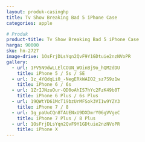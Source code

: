 ```yaml
---
layout: produk-casinghp
title: Tv Show Breaking Bad 5 iPhone Case
categories: apple

# Produk
product-title: Tv Show Breaking Bad 5 iPhone Case
harga: 90000
sku: hn-2727
image-drive: 1OsFrjDLsYqn2QvF9Y1GDtuie2nzNVoPR
gallery:
  - url: 1FV5N9dwLLElCOUN_WOinBj9o_hQM2dDU
    title: iPhone 5 / 5s / SE
  - url: 1z_4YQdqLi0_-NegERkWAIO2_sz7S9z1w
    title: iPhone 6 / 6s
  - url: 1ZrIJNzuOur-QD0oAhIS7hYc2FzK49b0T
    title: iPhone 6 Plus / 6s Plus
  - url: 19QWtYD61McT19bzUrMFSok3VI1w9YZY3
    title: iPhone 7 / 8
  - url: 1g_paUuCQn8TAUENxU9DXDmrY06gVVgeC
    title: iPhone 7 Plus / 8 Plus
  - url: 1OsFrjDLsYqn2QvF9Y1GDtuie2nzNVoPR
    title: iPhone X
---
```

